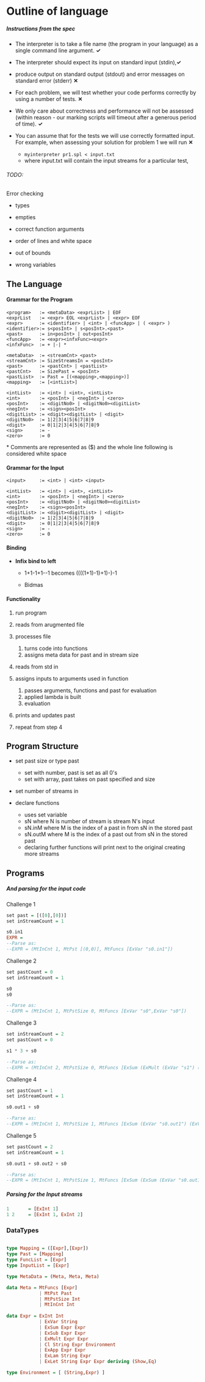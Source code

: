 # Outline of language 

##### Instructions from the spec

- The interpreter is to take a file name (the program in your language) as a single command line argument. **✓**
- The interpreter should expect its input on standard input (stdin),**✓**
- produce output on standard output (stdout) and error messages on standard error (stderr) **✕** 
- For each problem, we will test whether your code performs correctly by using a number of
  tests. **✕** 
- We only care about correctness and performance will not be assessed (within reason - our
  marking scripts will timeout after a generous period of time). **✓**
- You can assume that for the tests we will use correctly formatted input. For example, when assessing your solution for problem 1 we will run **✕** 

  - `myinterpreter pr1.spl < input.txt`
  - where input.txt will contain the input streams for a particular test, 

###### TODO:

Error checking

- types

- empties

- correct function arguments

- order of lines and white space

- out of bounds

- wrong variables

  

## The Language 

#### Grammar for the Program 

```
<program> 	:= <metaData> <exprList> | EOF
<exprList	:= <expr> EOL <exprList> | <expr> EOF
<expr> 		:= <identifier> | <int> | <funcApp> | ( <expr> )
<identifier>:= s<posInt> | s<posInt>.<past>
<past>      := in<posInt> | out<posInt>
<funcApp> 	:= <expr><infxFunc><expr>
<infxFunc>	:= + |-| *

<metaData>	:= <streamCnt> <past>
<streamCnt> := SizeStreamsIn = <posInt>
<past>		:= <pastCnt> | <pastList>
<pastCnt>	:= SizePast = <posInt>
<pastList>	:= Past = [(<mapping>,<mapping>)]
<mapping>	:= [<intList>]

<intList> 	:= <int> | <int>, <intList>
<int> 		:= <posInt> | <negInt> | <zero>
<posInt> 	:= <digitNo0> | <digitNo0><digitList> 
<negInt> 	:= <sign><posInt>
<digitList> := <digit><digitList> | <digit>
<digitNo0> 	:= 1|2|3|4|5|6|7|8|9
<digit> 	:= 0|1|2|3|4|5|6|7|8|9
<sign> 		:= -
<zero>		:= 0

```

\* Comments are represented as ($) and the whole line following is considered white space



#### Grammar for the Input 

```
<input> 	:= <int> | <int> <input>

<intList> 	:= <int> | <int>, <intList>
<int> 		:= <posInt> | <negInt> | <zero>
<posInt> 	:= <digitNo0> | <digitNo0><digitList> 
<negInt> 	:= <sign><posInt>
<digitList> := <digit><digitList> | <digit>
<digitNo0> 	:= 1|2|3|4|5|6|7|8|9
<digit> 	:= 0|1|2|3|4|5|6|7|8|9
<sign> 		:= -
<zero>		:= 0
```



#### Binding 

- **Infix bind to left**
  - 1+1-1+1--1 becomes ((((1+1)-1)+1)-)-1

  - Bidmas 

    

#### Functionality

1. run program

2. reads from arugmented file 

3. processes file 

   1. turns code into functions
   2. assigns meta data for past and in stream size

4. reads from std in 

5. assigns inputs to arguments used in function

   1. passes arguments, functions and past for evaluation
   2. applied lambda is built
   3. evaluation

6. prints and updates past

7. repeat from step 4

   

## Program Structure
- set past size or type past
    - set with number,  past is set as all 0's
    - set with array, past takes on past specified and size

- set number of streams in

- declare functions
    - uses set variable
    - sN where N is number of stream is stream N's input
    - sN.inM where M is the index of a past in from sN in the stored past
    - sN.outM where M is the index of a past out from sN in the stored past
    - declaring further functions will print next to the original creating more streams

    

## Programs

##### And parsing for the input code

Challenge 1
```haskell
set past = [([0],[0])]
set inStreamCount = 1

s0.in1
EXPR = 
--Parse as:
--EXPR = (MtInCnt 1, MtPst [(0,0)], MtFuncs [ExVar "s0.in1"])
```
Challenge 2
```haskell
set pastCount = 0
set inStreamCount = 1

s0
s0

--Parse as:
--EXPR = (MtInCnt 1, MtPstSize 0, MtFuncs [ExVar "s0",ExVar "s0"])
```

Challenge 3
```haskell
set inStreamCount = 2
set pastCount = 0

s1 * 3 + s0

--Parse as:
--EXPR = (MtInCnt 2, MtPstSize 0, MtFuncs [ExSum (ExMult (ExVar "s1") (ExInt 3)) (ExVar "s0")]
```

Challenge 4
```haskell
set pastCount = 1
set inStreamCount = 1

s0.out1 + s0

--Parse as:
--EXPR = (MtInCnt 1, MtPstSize 1, MtFuncs [ExSum (ExVar "s0.out1") (ExVar "s0")]
```
Challenge 5
```haskell
set pastCount = 2
set inStreamCount = 1

s0.out1 + s0.out2 + s0

--Parse as:
--EXPR = (MtInCnt 1, MtPstSize 1, MtFuncs [ExSum (ExSum (ExVar "s0.out1") (ExVar "s0.out2")) (ExVar "s0")]
```



##### Parsing for the Input streams

```haskell
1 		= [ExInt 1]
1 2 	= [ExInt 1, ExInt 2]
```



### DataTypes

```haskell

type Mapping = ([Expr],[Expr])
type Past = [Mapping]
type FuncList = [Expr]
type InputList = [Expr]

type MetaData = (Meta, Meta, Meta)

data Meta = MtFuncs [Expr] 
            | MtPst Past   
            | MtPstSize Int
            | MtInCnt Int
            
data Expr = ExInt Int 
            | ExVar String   
            | ExSum Expr Expr 
            | ExSub Expr Expr 
            | ExMult Expr Expr  
            | Cl String Expr Environment
            | ExApp Expr Expr
            | ExLam String Expr
            | ExLet String Expr Expr deriving (Show,Eq)

type Environment = [ (String,Expr) ] 
```


